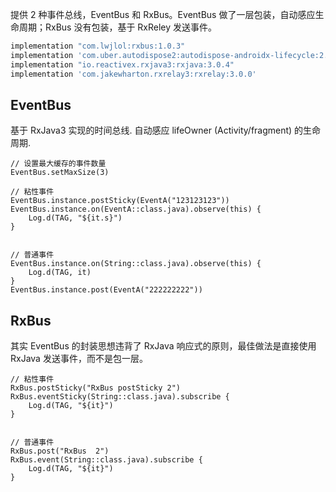 提供 2 种事件总线，EventBus 和 RxBus。EventBus 做了一层包装，自动感应生命周期；RxBus 没有包装，基于 RxReley 发送事件。

```gradle
implementation "com.lwjlol:rxbus:1.0.3"
implementation 'com.uber.autodispose2:autodispose-androidx-lifecycle:2.0.0'
implementation "io.reactivex.rxjava3:rxjava:3.0.4"
implementation 'com.jakewharton.rxrelay3:rxrelay:3.0.0'
```

## EventBus
基于 RxJava3 实现的时间总线. 自动感应 lifeOwner (Activity/fragment) 的生命周期.

```
// 设置最大缓存的事件数量
EventBus.setMaxSize(3)

// 粘性事件
EventBus.instance.postSticky(EventA("123123123"))
EventBus.instance.on(EventA::class.java).observe(this) {
    Log.d(TAG, "${it.s}")
}


// 普通事件
EventBus.instance.on(String::class.java).observe(this) {
    Log.d(TAG, it)
}
EventBus.instance.post(EventA("222222222"))
```


## RxBus
其实 EventBus 的封装思想违背了 RxJava 响应式的原则，最佳做法是直接使用 RxJava 发送事件，而不是包一层。

```
// 粘性事件
RxBus.postSticky("RxBus postSticky 2")
RxBus.eventSticky(String::class.java).subscribe {
    Log.d(TAG, "${it}")
}


// 普通事件
RxBus.post("RxBus  2")
RxBus.event(String::class.java).subscribe {
    Log.d(TAG, "${it}")
}
```
